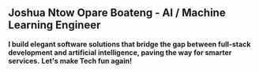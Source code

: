 ## Joshua Ntow Opare Boateng - AI / Machine Learning Engineer


**I build elegant software solutions that bridge the gap between full-stack development and artificial intelligence, paving the way for smarter services.**
**Let's make Tech fun again!**
